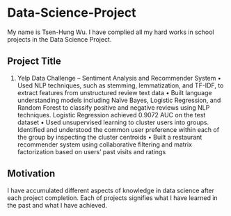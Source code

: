 # Data-Science-Project
My name is Tsen-Hung Wu. I have complied all my hard works in school projects in the Data Science Project.

## Project Title
1. Yelp Data Challenge – Sentiment Analysis and Recommender System
  • Used NLP techniques, such as stemming, lemmatization, and TF-IDF, to extract features from unstructured review text data
  •	Built language understanding models including Naïve Bayes, Logistic Regression, and Random Forest to classify positive and 
    negative reviews using NLP techniques. Logistic Regression achieved 0.9072 AUC on the test dataset
  •	Used unsupervised learning to cluster users into groups. Identified and understood the common user preference within each 
    of the group by inspecting the cluster centroids
  •	Built a restaurant recommender system using collaborative filtering and matrix factorization based on users’ past visits 
    and ratings

## Motivation
I have accumulated different aspects of knowledge in data science after each project completion.
Each of projects signifies what I have learned in the past and what I have achieved. 

